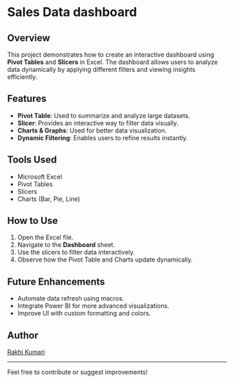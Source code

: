 # Sales Data dashboard

## Overview
This project demonstrates how to create an interactive dashboard using **Pivot Tables** and **Slicers** in Excel. The dashboard allows users to analyze data dynamically by applying different filters and viewing insights efficiently.

## Features
- **Pivot Table**: Used to summarize and analyze large datasets.
- **Slicer**: Provides an interactive way to filter data visually.
- **Charts & Graphs**: Used for better data visualization.
- **Dynamic Filtering**: Enables users to refine results instantly.

## Tools Used
- Microsoft Excel
- Pivot Tables
- Slicers
- Charts (Bar, Pie, Line)

## How to Use
1. Open the Excel file.
2. Navigate to the **Dashboard** sheet.
3. Use the slicers to filter data interactively.
4. Observe how the Pivot Table and Charts update dynamically.

## Future Enhancements
- Automate data refresh using macros.
- Integrate Power BI for more advanced visualizations.
- Improve UI with custom formatting and colors.

## Author
[Rakhi Kumari](https://github.com/Rakhikumari12)

---

Feel free to contribute or suggest improvements!
